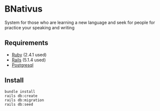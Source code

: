 # BNativus

System for those who are learning a new language and seek for people for practice your speaking and writing

## Requirements

* [Ruby](https://www.ruby-lang.org) (2.4.1 used)
* [Rails](http://rubyonrails.org/)  (5.1.4 used)
* [Postgresql](https://www.postgresql.org/)

## Install

```
bundle install
rails db:create
rails db:migration
rails db:seed
```
